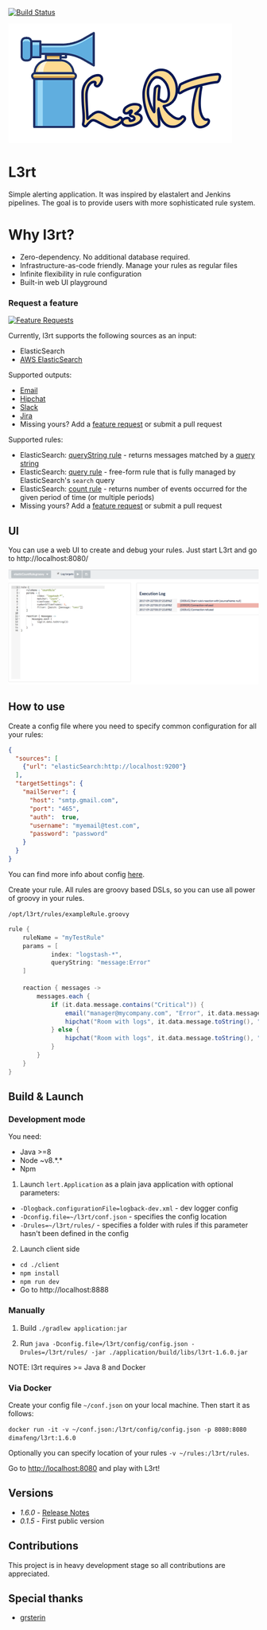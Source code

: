 [![Build Status](https://travis-ci.org/l3rt/l3rt.svg?branch=master)](https://travis-ci.org/l3rt/l3rt)

![l3rt](lert.png)

# L3rt

Simple alerting application. It was inspired by elastalert and Jenkins pipelines. The goal is to provide users with more sophisticated rule system.

# Why l3rt?

* Zero-dependency. No additional database required.
* Infrastructure-as-code friendly. Manage your rules as regular files
* Infinite flexibility in rule configuration
* Built-in web UI playground

### Request a feature

[![Feature Requests](http://feathub.com/l3rt/l3rt?format=svg)](http://feathub.com/l3rt/l3rt)


Currently, l3rt supports the following sources as an input:

* ElasticSearch
* [AWS ElasticSearch](docs/awsElasticSearch.md)

Supported outputs:

* [Email](docs/mailTarget.md)
* [Hipchat](docs/hipchatTarget.md)
* [Slack](docs/slackTarget.md)
* [Jira](docs/jiraTarget.md)
* Missing yours? Add a [feature request](http://feathub.com/l3rt/l3rt) or submit a pull request 

Supported rules:

* ElasticSearch: [queryString rule](docs/elasticsearchQueryStringRule.md) - returns messages matched by a [query string](https://www.elastic.co/guide/en/elasticsearch/reference/5.5/query-dsl-query-string-query.html)
* ElasticSearch: [query rule](docs/elasticsearchQueryRule.md) - free-form rule that is fully managed by ElasticSearch's `search` query
* ElasticSearch: [count rule](docs/elasticsearchCountRule.md) - returns number of events occurred for the given period of time (or multiple periods)
* Missing yours? Add a [feature request](http://feathub.com/l3rt/l3rt) or submit a pull request 

## UI

You can use a web UI to create and debug your rules. Just start L3rt and go to http://localhost:8080/

![ui](UI.png)

## How to use

Create a config file where you need to specify common configuration for all your rules:

```json
{
  "sources": [
    {"url": "elasticSearch:http://localhost:9200"}
  ],
  "targetSettings": {
    "mailServer": {
      "host": "smtp.gmail.com",
      "port": "465",
      "auth":  true,
      "username": "myemail@test.com",
      "password": "password"
    }
  }
}
```

You can find more info about config [here](docs/config.md).

Create your rule. All rules are groovy based DSLs, so you can use all power of groovy in your rules.

`/opt/l3rt/rules/exampleRule.groovy`

```groovy
rule {
    ruleName = "myTestRule"
    params = [
            index: "logstash-*",
            queryString: "message:Error"
    ]

    reaction { messages ->
        messages.each {
            if (it.data.message.contains("Critical")) {
                email("manager@mycompany.com", "Error", it.data.message.toString())
                hipchat("Room with logs", it.data.message.toString(), "RED", true)
            } else {
                hipchat("Room with logs", it.data.message.toString(), "YELLOW", true)
            }
        }
    }
}
```

## Build & Launch 

### Development mode

You need:
* Java >=8
* Node ~v8.\*.\*
* Npm

1. Launch `lert.Application` as a plain java application with optional parameters:
* `-Dlogback.configurationFile=logback-dev.xml` - dev logger config
* `-Dconfig.file=~/l3rt/conf.json` - specifies the config location
* `-Drules=~/l3rt/rules/` - specifies a folder with rules if this parameter hasn't been defined in the config

2. Launch client side
* `cd ./client`
* `npm install`
* `npm run dev`
* Go to http://localhost:8888

### Manually 

1. Build
`./gradlew application:jar `

2. Run
`java -Dconfig.file=/l3rt/config/config.json -Drules=/l3rt/rules/ -jar ./application/build/libs/l3rt-1.6.0.jar`

NOTE: l3rt requires >= Java 8 and Docker

### Via Docker

Create your config file `~/conf.json` on your local machine. Then start it as follows:

`docker run -it -v ~/conf.json:/l3rt/config/config.json -p 8080:8080 dimafeng/l3rt:1.6.0`

Optionally you can specify location of your rules `-v ~/rules:/l3rt/rules`.

Go to [http://localhost:8080](http://localhost:8080) and play with L3rt!

## Versions

* *1.6.0* - [Release Notes](docs/releaseNotes/1_6_0.md)
* *0.1.5* - First public version

## Contributions

This project is in heavy development stage so all contributions are appreciated. 

## Special thanks

* [grsterin](https://github.com/grsterin)

